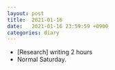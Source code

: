 ```yaml
---
layout: post
title:  2021-01-16
date:   2021-01-16 23:59:59 +0900
categories: diary
---
```


- [Research] writing 2 hours
- Normal Saturday.
